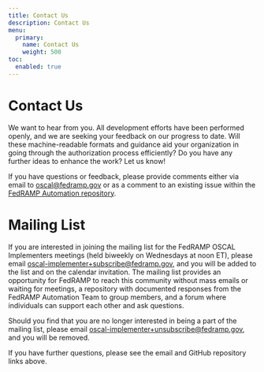 ```yaml
---
title: Contact Us
description: Contact Us
menu:
  primary:
    name: Contact Us
    weight: 500
toc:
  enabled: true
---
```

# Contact Us

We want to hear from you. All development efforts have been performed openly, and we are seeking your feedback on our progress to date. Will these machine-readable formats and guidance aid your organization in going through the authorization process efficiently? Do you have any further ideas to enhance the work? Let us know!

If you have questions or feedback, please provide comments either via email to [oscal@fedramp.gov](mailto:oscal@fedramp.gov) or as a comment to an existing issue  within the [FedRAMP Automation repository](https://github.com/GSA/fedramp-automation/issues).

# Mailing List

If you are interested in joining the mailing list for the FedRAMP OSCAL Implementers meetings (held biweekly on Wednesdays at noon ET), please email [oscal-implementer+subscribe@fedramp.gov](mailto:oscal-implementer+subscribe@fedramp.gov), and you will be added to the list and on the calendar invitation. The mailing list provides an opportunity for FedRAMP to reach this community without mass emails or waiting for meetings, a repository with documented responses from the FedRAMP Automation Team to group members, and a forum where individuals can support each other and ask questions.

Should you find that you are no longer interested in being a part of the mailing list, please email [oscal-implementer+unsubscribe@fedramp.gov](mailto:oscal-implementer+unsubscribe@fedramp.gov), and you will be removed.

If you have further questions, please see the email and GitHub repository links above.
